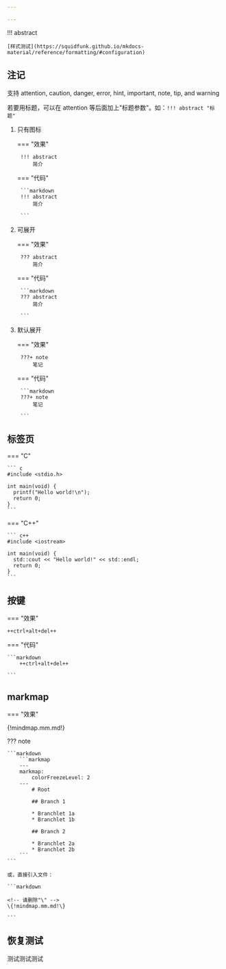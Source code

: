 ```yaml
---

---
```




!!! abstract 

    [样式测试](https://squidfunk.github.io/mkdocs-material/reference/formatting/#configuration)



## 注记

支持 attention, caution, danger, error, hint, important, note, tip, and warning

若要用标题，可以在 attention 等后面加上"标题参数"。如：`!!! abstract "标题"`

1. 只有图标

    === "效果"

        !!! abstract
            简介

    === "代码"

        ```markdown
        !!! abstract
            简介

        ```
        
2. 可展开

    === "效果"

        ??? abstract
            简介

    === "代码"

        ```markdown
        ??? abstract
            简介

        ```

3. 默认展开

    === "效果"

        ???+ note
            笔记

    === "代码"

        ```markdown
        ???+ note
            笔记

        ```

## 标签页

=== "C"

    ``` c
    #include <stdio.h>

    int main(void) {
      printf("Hello world!\n");
      return 0;
    }
    ```

=== "C++"

    ``` c++
    #include <iostream>

    int main(void) {
      std::cout << "Hello world!" << std::endl;
      return 0;
    }
    ```
## 按键

=== "效果"

    ++ctrl+alt+del++

=== "代码"

    ```markdown
        ++ctrl+alt+del++

    ```

## markmap

=== "效果"

{!mindmap.mm.md!}


??? note
    
    ```markdown
        ```markmap
        ---
        markmap:
            colorFreezeLevel: 2
        ---
            # Root

            ## Branch 1

            * Branchlet 1a
            * Branchlet 1b

            ## Branch 2

            * Branchlet 2a
            * Branchlet 2b
        ```  
    ```

    或，直接引入文件：

    ```markdown

    <!-- 请删除"\" -->
    \{!mindmap.mm.md!\}

    ``` 





## 恢复测试

测试测试测试
